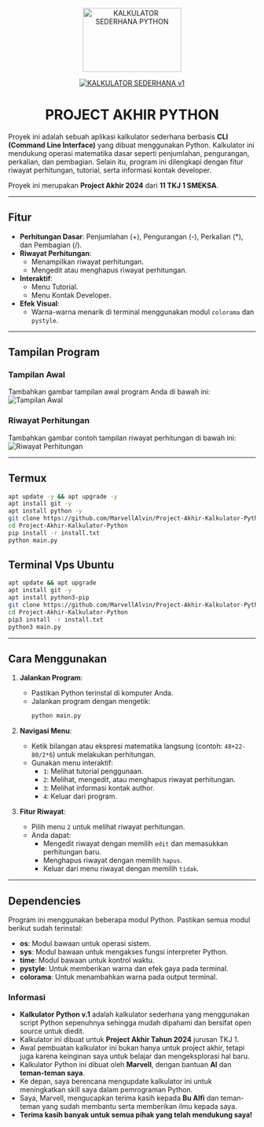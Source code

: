 <p align="center">
<a href="#"><img src="https://i.ibb.co.com/pd9kfdy/IMG-20241007-190000.jpg" alt="KALKULATOR SEDERHANA PYTHON" width="200" height="130"/></a>


</p>
<p align="center">
<a href="#"><img title="KALKULATOR SEDERHANA v1" src="https://img.shields.io/badge/KALKULATOR SEDERHANA v1-green?colorA=%23ff0000&colorB=%23017e40&style=for-the-badge"></a>
</p>
</div>

<h1 align="center">PROJECT AKHIR PYTHON</h1>

Proyek ini adalah sebuah aplikasi kalkulator sederhana berbasis **CLI (Command Line Interface)** yang dibuat menggunakan Python. Kalkulator ini mendukung operasi matematika dasar seperti penjumlahan, pengurangan, perkalian, dan pembagian. Selain itu, program ini dilengkapi dengan fitur riwayat perhitungan, tutorial, serta informasi kontak developer.

Proyek ini merupakan **Project Akhir 2024** dari **11 TKJ 1 SMEKSA**.

---

## Fitur
- **Perhitungan Dasar**: Penjumlahan (+), Pengurangan (-), Perkalian (*), dan Pembagian (/).
- **Riwayat Perhitungan**:
  - Menampilkan riwayat perhitungan.
  - Mengedit atau menghapus riwayat perhitungan.
- **Interaktif**:
  - Menu Tutorial.
  - Menu Kontak Developer.
- **Efek Visual**:
  - Warna-warna menarik di terminal menggunakan modul `colorama` dan `pystyle`.

---

## Tampilan Program
### Tampilan Awal
Tambahkan gambar tampilan awal program Anda di bawah ini:  
![Tampilan Awal](path/to/image1.jpg)

### Riwayat Perhitungan
Tambahkan gambar contoh tampilan riwayat perhitungan di bawah ini:  
![Riwayat Perhitungan](path/to/image2.jpg)

---

## Termux
```bash
apt update -y && apt upgrade -y
apt install git -y
apt install python -y
git clone https://github.com/MarvellAlvin/Project-Akhir-Kalkulator-Python
cd Project-Akhir-Kalkulator-Python
pip install -r install.txt
python main.py
```

## Terminal Vps Ubuntu 
```bash
apt update && apt upgrade
apt install git -y
apt install python3-pip
git clone https://github.com/MarvellAlvin/Project-Akhir-Kalkulator-Python
cd Project-Akhir-Kalkulator-Python
pip3 install -r install.txt
python3 main.py
```

---

## Cara Menggunakan
1. **Jalankan Program**:
   - Pastikan Python terinstal di komputer Anda.
   - Jalankan program dengan mengetik:
     ```bash
     python main.py
     ```

2. **Navigasi Menu**:
   - Ketik bilangan atau ekspresi matematika langsung (contoh: `48+22-80/2*6`) untuk melakukan perhitungan.
   - Gunakan menu interaktif:
     - `1`: Melihat tutorial penggunaan.
     - `2`: Melihat, mengedit, atau menghapus riwayat perhitungan.
     - `3`: Melihat informasi kontak author.
     - `4`: Keluar dari program.

3. **Fitur Riwayat**:
   - Pilih menu `2` untuk melihat riwayat perhitungan.
   - Anda dapat:
     - Mengedit riwayat dengan memilih `edit` dan memasukkan perhitungan baru.
     - Menghapus riwayat dengan memilih `hapus`.
     - Keluar dari menu riwayat dengan memilih `tidak`.

---

## Dependencies
Program ini menggunakan beberapa modul Python. Pastikan semua modul berikut sudah terinstal:
- **os**: Modul bawaan untuk operasi sistem.
- **sys**: Modul bawaan untuk mengakses fungsi interpreter Python.
- **time**: Modul bawaan untuk kontrol waktu.
- **pystyle**: Untuk memberikan warna dan efek gaya pada terminal.
- **colorama**: Untuk menambahkan warna pada output terminal.

### Informasi
- **Kalkulator Python v.1** adalah kalkulator sederhana yang menggunakan script Python sepenuhnya sehingga mudah dipahami dan bersifat open source untuk diedit.  
- Kalkulator ini dibuat untuk **Project Akhir Tahun 2024** jurusan TKJ 1.  
- Awal pembuatan kalkulator ini bukan hanya untuk project akhir, tetapi juga karena keinginan saya untuk belajar dan mengeksplorasi hal baru.  
- Kalkulator Python ini dibuat oleh **Marvell**, dengan bantuan **AI** dan **teman-teman saya**.  
- Ke depan, saya berencana mengupdate kalkulator ini untuk meningkatkan skill saya dalam pemrograman Python.  
- Saya, Marvell, mengucapkan terima kasih kepada **Bu Alfi** dan teman-teman yang sudah membantu serta memberikan ilmu kepada saya.  
- **Terima kasih banyak untuk semua pihak yang telah mendukung saya!**  
